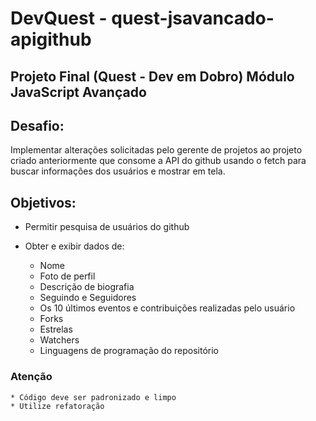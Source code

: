  # DevQuest - quest-jsavancado-apigithub

## Projeto Final (Quest - Dev em Dobro) Módulo JavaScript Avançado

## Desafio:
Implementar alterações solicitadas pelo gerente de projetos ao projeto criado anteriormente
que consome a API do github usando o fetch para buscar informações dos usuários e mostrar em tela.
## Objetivos:
* Permitir pesquisa de usuários do github
  
* Obter e exibir dados de:
    * Nome
    * Foto de perfil
    * Descrição de biografia
    * Seguindo e Seguidores
    * Os 10 últimos eventos e contribuições realizadas pelo usuário
    * Forks
    * Estrelas
    * Watchers 
    * Linguagens de programação do repositório

### Atenção
    * Código deve ser padronizado e limpo
    * Utilize refatoração
